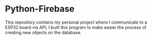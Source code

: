 # Python-Firebase
This repository contains my personal project where I communicate to a ESP32 board via API, I built this program to make easier the process of creating new objects on the database.

